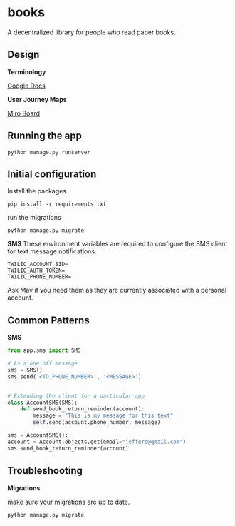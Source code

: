 # books
A decentralized library for people who read paper books. 


## Design
**Terminology** 

[Google Docs](https://docs.google.com/document/d/1ssaj2CkgFQaVrCOrfS8u3M1pvwVOmoWc0Q1YL0BjzgE/edit?usp=sharing)


**User Journey Maps**

[Miro Board](https://miro.com/app/board/o9J_lMm2Kd8=/)


## Running the app

```
python manage.py runserver
```

## Initial configuration 

Install the packages.

```
pip install -r requirements.txt
```

run the migrations
```
python manage.py migrate
```

**SMS**
These environment variables are required to configure the SMS client for text message notifications. 

```
TWILIO_ACCOUNT_SID=
TWILIO_AUTH_TOKEN=
TWILIO_PHONE_NUMBER=
```

Ask Mav if you need them as they are currently associated with a personal account. 

## Common Patterns

**SMS**
```python
from app.sms import SMS

# As a one off message
sms = SMS()
sms.send('<TO_PHONE_NUMBER>', '<MESSAGE>')


# Extending the client for a particular app
class AccountSMS(SMS):
    def send_book_return_reminder(account):
        message = "This is my message for this text" 
        self.send(account.phone_number, message)

sms = AccountSMS():
account = Account.objects.get(email="jeffers@gmail.com")
sms.send_book_return_reminder(account)
```

## Troubleshooting ## 

**Migrations**

make sure your migrations are up to date. 

```
python manage.py migrate
```